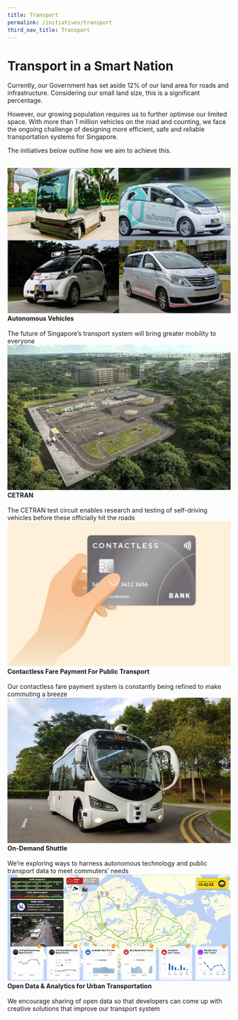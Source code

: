 ```yaml
---
title: Transport
permalink: /initiatives/transport
third_nav_title: Transport
---
```

# Transport in a Smart Nation 
Currently, our Government has set aside 12% of our land area for roads and infrastructure. Considering our small land size, this is a significant percentage.

However, our growing population requires us to further optimise our limited space. With more than 1 million vehicles on the road and counting, we face the ongoing challenge of designing more efficient, safe and reliable transportation systems for Singapore. 

The initiatives below outline how we aim to achieve this.

<br>
<div class="row">  
  <div class="column-c" > 
    <a href="/initiatives/transport/autonomous-vehicles"><img src="/images/initiatives/overview-pages/autonomous-vehicles.png"></a><br>
    <div class="header"><b>Autonomous Vehicles</b></div><br>
    <div class="para">The future of Singapore’s transport system will bring greater mobility to everyone</div>
  </div>
	<div class="column-c"> 
    <a href="/initiatives/transport/cetran-test-circuit"><img src="/images/initiatives/overview-pages/cetran.png"></a><br>
     <div class="header"><b>CETRAN</b></div><br>
    <div class="para">The CETRAN test circuit enables research and testing of self-driving vehicles before these officially hit the roads </div>
  </div>      
   <div class="column-c"> 
    <a href="/initiatives/transport/contactless-fare-payment"><img src="/images/initiatives/overview-pages/contactless-fare-payments.png"></a><br>
     <div class="header"><b>Contactless Fare Payment For Public Transport</b></div><br>
    <div class="para">Our contactless fare payment system is constantly being refined to make commuting a breeze</div>
  </div>
</div>
<div class="row">  
  <div class="column-c" > 
    <a href="/initiatives/transport/on-demand-shuttle"><img src="/images/initiatives/overview-pages/on-demand-shuttle.png"></a><br>
    <div class="header"><b>On-Demand Shuttle</b></div><br>
    <div class="para">We’re exploring ways to harness autonomous technology and public transport data to meet commuters’ needs</div>
  </div>
  <div class="column-c" > 
    <a href="/initiatives/transport/open-data-analytics"><img src="/images/initiatives/SG-Traffic-watch.jpeg"></a><br>
    <div class="header"><b>Open Data & Analytics for Urban Transportation</b></div><br>
    <div class="para">We encourage sharing of open data so that developers can come up with creative solutions that improve our transport system</div>
  </div>
</div>